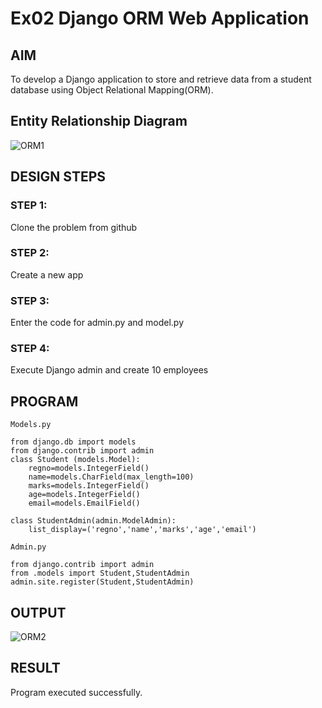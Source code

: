 # Ex02 Django ORM Web Application

## AIM
To develop a Django application to store and retrieve data from a student database using Object Relational Mapping(ORM).

## Entity Relationship Diagram

![ORM1](https://user-images.githubusercontent.com/121418437/236993176-3f956a6c-2f84-4272-a95b-d471a392edf3.jpg)

## DESIGN STEPS

### STEP 1:

Clone the problem from github

### STEP 2:

Create a new app

### STEP 3:

Enter the code for admin.py and model.py

### STEP 4:

Execute Django admin and create 10 employees

## PROGRAM
```
Models.py 

from django.db import models
from django.contrib import admin
class Student (models.Model):
    regno=models.IntegerField()
    name=models.CharField(max_length=100)
    marks=models.IntegerField()
    age=models.IntegerField()
    email=models.EmailField()
     
class StudentAdmin(admin.ModelAdmin):
    list_display=('regno','name','marks','age','email')
    
Admin.py 

from django.contrib import admin
from .models import Student,StudentAdmin
admin.site.register(Student,StudentAdmin)
```
## OUTPUT

![ORM2](https://user-images.githubusercontent.com/121418437/236993062-5566d490-ec54-44a1-b9a9-2d2386730cff.jpg)

## RESULT
Program executed successfully.
